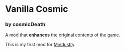 # Vanilla Cosmic
### by cosmicDeath

A mod that **enhances** the original contents of the game. 

This is my first mod for [Mindustry](https://github.com/Anuken/Mindustry).
